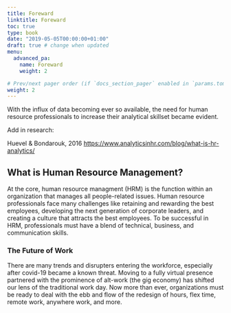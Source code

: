 ```yaml
---
title: Foreward
linktitle: Foreward
toc: true
type: book
date: "2019-05-05T00:00:00+01:00"
draft: true # change when updated
menu:
  advanced_pa:
    name: Foreward
    weight: 2

# Prev/next pager order (if `docs_section_pager` enabled in `params.toml`)
weight: 2
---
```


With the influx of data becoming ever so available, the need for human resource professionals to increase their analytical skillset became evident.

Add in research:

Huevel & Bondarouk, 2016
https://www.analyticsinhr.com/blog/what-is-hr-analytics/


## What is Human Resource Management?

At the core, human resource managment (HRM) is the function within an organization that manages all people-related issues. Human resource professionals face many challenges like retaining and rewarding the best employees, developing the next generation of corporate leaders, and creating a culture that attracts the best employees. To be successful in HRM, professionals must have a blend of technical, business, and communication skills.

### The Future of Work

There are many trends and disrupters entering the workforce, especially after covid-19 became a known threat. Moving to a fully virtual presence partnered with the prominence of alt-work (the gig economy) has shifted our lens of the traditional work day. Now more than ever, organizations must be ready to deal with the ebb and flow of the redesign of hours, flex time, remote work, anywhere work, and more.